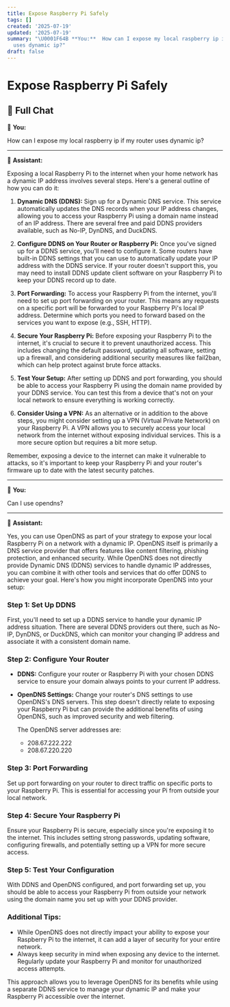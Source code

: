 ```yaml
---
title: Expose Raspberry Pi Safely
tags: []
created: '2025-07-19'
updated: '2025-07-19'
summary: "\U0001F64B **You:**  How can I expose my local raspberry ip if my router
  uses dynamic ip?"
draft: false
---
```


# Expose Raspberry Pi Safely

## 🧠 Full Chat

🙋 **You:**

How can I expose my local raspberry ip if my router uses dynamic ip?

---

🤖 **Assistant:**

Exposing a local Raspberry Pi to the internet when your home network has a dynamic IP address involves several steps. Here's a general outline of how you can do it:

1. **Dynamic DNS (DDNS):** Sign up for a Dynamic DNS service. This service automatically updates the DNS records when your IP address changes, allowing you to access your Raspberry Pi using a domain name instead of an IP address. There are several free and paid DDNS providers available, such as No-IP, DynDNS, and DuckDNS.

2. **Configure DDNS on Your Router or Raspberry Pi:** Once you've signed up for a DDNS service, you'll need to configure it. Some routers have built-in DDNS settings that you can use to automatically update your IP address with the DDNS service. If your router doesn't support this, you may need to install DDNS update client software on your Raspberry Pi to keep your DDNS record up to date.

3. **Port Forwarding:** To access your Raspberry Pi from the internet, you'll need to set up port forwarding on your router. This means any requests on a specific port will be forwarded to your Raspberry Pi's local IP address. Determine which ports you need to forward based on the services you want to expose (e.g., SSH, HTTP).

4. **Secure Your Raspberry Pi:** Before exposing your Raspberry Pi to the internet, it's crucial to secure it to prevent unauthorized access. This includes changing the default password, updating all software, setting up a firewall, and considering additional security measures like fail2ban, which can help protect against brute force attacks.

5. **Test Your Setup:** After setting up DDNS and port forwarding, you should be able to access your Raspberry Pi using the domain name provided by your DDNS service. You can test this from a device that's not on your local network to ensure everything is working correctly.

6. **Consider Using a VPN:** As an alternative or in addition to the above steps, you might consider setting up a VPN (Virtual Private Network) on your Raspberry Pi. A VPN allows you to securely access your local network from the internet without exposing individual services. This is a more secure option but requires a bit more setup.

Remember, exposing a device to the internet can make it vulnerable to attacks, so it's important to keep your Raspberry Pi and your router's firmware up to date with the latest security patches.

---

🙋 **You:**

Can I use opendns?

---

🤖 **Assistant:**

Yes, you can use OpenDNS as part of your strategy to expose your local Raspberry Pi on a network with a dynamic IP. OpenDNS itself is primarily a DNS service provider that offers features like content filtering, phishing protection, and enhanced security. While OpenDNS does not directly provide Dynamic DNS (DDNS) services to handle dynamic IP addresses, you can combine it with other tools and services that do offer DDNS to achieve your goal. Here's how you might incorporate OpenDNS into your setup:

### Step 1: Set Up DDNS
First, you'll need to set up a DDNS service to handle your dynamic IP address situation. There are several DDNS providers out there, such as No-IP, DynDNS, or DuckDNS, which can monitor your changing IP address and associate it with a consistent domain name.

### Step 2: Configure Your Router
- **DDNS:** Configure your router or Raspberry Pi with your chosen DDNS service to ensure your domain always points to your current IP address.
- **OpenDNS Settings:** Change your router's DNS settings to use OpenDNS's DNS servers. This step doesn't directly relate to exposing your Raspberry Pi but can provide the additional benefits of using OpenDNS, such as improved security and web filtering.
  
  The OpenDNS server addresses are:
  - 208.67.222.222
  - 208.67.220.220

### Step 3: Port Forwarding
Set up port forwarding on your router to direct traffic on specific ports to your Raspberry Pi. This is essential for accessing your Pi from outside your local network.

### Step 4: Secure Your Raspberry Pi
Ensure your Raspberry Pi is secure, especially since you're exposing it to the internet. This includes setting strong passwords, updating software, configuring firewalls, and potentially setting up a VPN for more secure access.

### Step 5: Test Your Configuration
With DDNS and OpenDNS configured, and port forwarding set up, you should be able to access your Raspberry Pi from outside your network using the domain name you set up with your DDNS provider.

### Additional Tips:
- While OpenDNS does not directly impact your ability to expose your Raspberry Pi to the internet, it can add a layer of security for your entire network.
- Always keep security in mind when exposing any device to the internet. Regularly update your Raspberry Pi and monitor for unauthorized access attempts.

This approach allows you to leverage OpenDNS for its benefits while using a separate DDNS service to manage your dynamic IP and make your Raspberry Pi accessible over the internet.